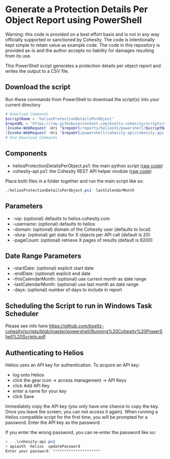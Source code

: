 # Generate a Protection Details Per Object Report using PowerShell

Warning: this code is provided on a best effort basis and is not in any way officially supported or sanctioned by Cohesity. The code is intentionally kept simple to retain value as example code. The code in this repository is provided as-is and the author accepts no liability for damages resulting from its use.

This PowerShell script generates a protection details per object report and writes the output to a CSV file.

## Download the script

Run these commands from PowerShell to download the script(s) into your current directory

```powershell
# Download Commands
$scriptName = 'heliosProtectionDetailsPerObject'
$repoURL = 'https://raw.githubusercontent.com/bseltz-cohesity/scripts/master'
(Invoke-WebRequest -Uri "$repoUrl/reports/heliosV1/powershell/$scriptName/$scriptName.ps1").content | Out-File "$scriptName.ps1"; (Get-Content "$scriptName.ps1") | Set-Content "$scriptName.ps1"
(Invoke-WebRequest -Uri "$repoUrl/powershell/cohesity-api/cohesity-api.ps1").content | Out-File cohesity-api.ps1; (Get-Content cohesity-api.ps1) | Set-Content cohesity-api.ps1
# End Download Commands
```

## Components

* heliosProtectionDetailsPerObject.ps1: the main python script ([raw code](https://raw.githubusercontent.com/bseltz-cohesity/scripts/master/helios/powershell/heliosProtectionDetailsPerObject/heliosProtectionDetailsPerObject.ps1))
* cohesity-api.ps1: the Cohesity REST API helper module ([raw code](https://raw.githubusercontent.com/bseltz-cohesity/scripts/master/powershell/cohesity-api/cohesity-api.ps1))

Place both files in a folder together and run the main script like so:

```powershell
./heliosProtectionDetailsPerObject.ps1 -lastCalendarMonth
```

## Parameters

* -vip: (optional) defaults to helios.cohesity.com
* -username: (optional) defaults to helios
* -domain: (optional) domain of the Cohesity user (defaults to local)
* -slurp: (optional) get stats for X objects per API call (default is 20)
* -pageCount: (optional) retrieve X pages of results (default is 6200)

## Date Range Parameters

* -startDate: (optional) explicit start date
* -endDate: (optional) explicit end date
* -thisCalendarMonth: (optional) use current month as date range
* -lastCalendarMonth: (optional) use last month as date range
* -days: (optional) number of days to include in report

## Scheduling the Script to run in Windows Task Scheduler

Please see info here <https://github.com/bseltz-cohesity/scripts/blob/master/powershell/Running%20Cohesity%20PowerShell%20Scripts.pdf>

## Authenticating to Helios

Helios uses an API key for authentication. To acquire an API key:

* log onto Helios
* click the gear icon -> access management -> API Keys
* click Add API Key
* enter a name for your key
* click Save

Immediately copy the API key (you only have one chance to copy the key. Once you leave the screen, you can not access it again). When running a Helios compatible script for the first time, you will be prompted for a password. Enter the API key as the password.

If you enter the wrong password, you can re-enter the password like so:

```powershell
> . .\cohesity-api.ps1
> apiauth -helios -updatePassword
Enter your password: *********************
```
